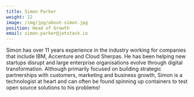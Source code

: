```yaml
---
title: Simon Parker
weight: 12
image: /img/jpg/about-simon.jpg
position: Head of Growth
email: simon.parker@jetstack.io
---
```


Simon has over 11 years experience in the industry working for companies that include IBM, Accenture and Cloud Sherpas. He has been helping new startups disrupt and large enterprise organisations evolve through digital transformation. Although primarily focused on building strategic partnerships with customers, marketing and business growth, Simon is a technologist at heart and can often be found spinning up containers to test open source solutions to his problems!